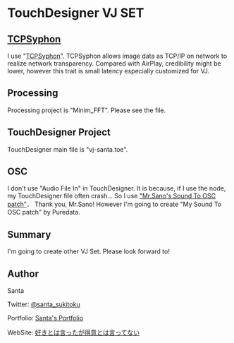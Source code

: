 # TouchDesigner VJ SET

## [TCPSyphon](http://techlife.sg/TCPSyphon/)
I use "[TCPSyphon](http://techlife.sg/TCPSyphon/)".
TCPSyphon allows image data as TCP/IP on network to realize network transparency. Compared with AirPlay, credibility might be lower, however this trait is small latency especially customized for VJ.

## Processing
Processing project is "Minim_FFT".
Please see the file.

## TouchDesigner Project
TouchDesigner main file is "vj-santa.toe".

## OSC
I don't use "Audio File In" in TouchDesigner.
It is because, if I use the node, my TouchDesigner file often crash...
So I use ["Mr.Sano's Sound To OSC patch"](https://github.com/sanokazuya0306/soundtoosc)．
Thank you, Mr.Sano!
However I'm going to create "My Sound To OSC patch" by Puredata.

## Summary
I'm going to create other VJ Set.
Please look forward to!

## Author
Santa

Twitter: [@santa_sukitoku](https://twitter.com/santa_sukitoku)

Portfolio: [Santa's Portfolio](https://sukitokuportfolio.wordpress.com/portfolio/)

WebSite: [好きとは言ったが得意とは言ってない](https://santasukitoku.wordpress.com/)
